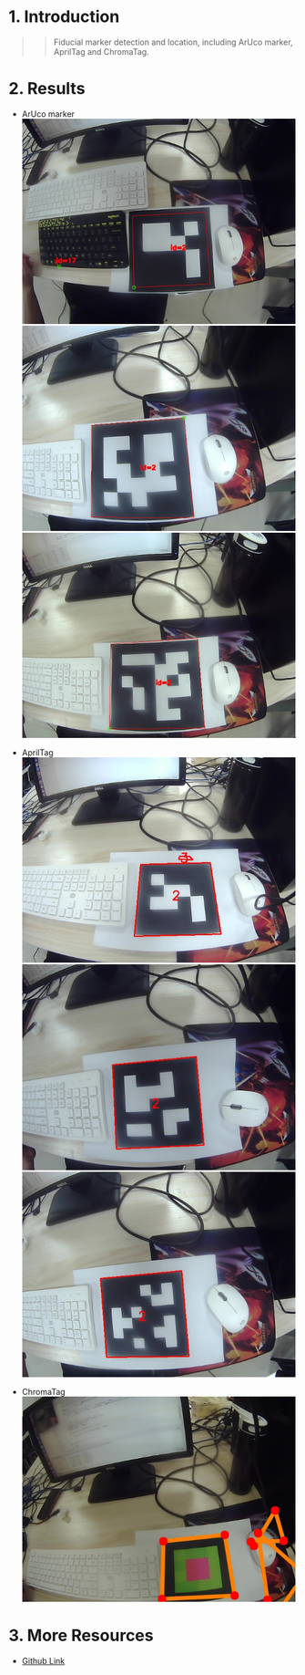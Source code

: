 # 1. Introduction
>>Fiducial marker detection and location, including ArUco marker, AprilTag and ChromaTag.

# 2. Results
- ArUco marker  
![image](https://github.com/lh9171338/Fiducial-Marker/blob/master/ArUcoMarker(video)/result/result-001.jpg)  
![image](https://github.com/lh9171338/Fiducial-Marker/blob/master/ArUcoMarker(video)/result/result-002.jpg)  
![image](https://github.com/lh9171338/Fiducial-Marker/blob/master/ArUcoMarker(video)/result/result-003.jpg)  

- AprilTag  
![image](https://github.com/lh9171338/Fiducial-Marker/blob/master/AprilTag(video)/result/result-001.jpg)  
![image](https://github.com/lh9171338/Fiducial-Marker/blob/master/AprilTag(video)/result/result-003.jpg)  
![image](https://github.com/lh9171338/Fiducial-Marker/blob/master/AprilTag(video)/result/result-004.jpg)  

- ChromaTag  
![image](https://github.com/lh9171338/Fiducial-Marker/blob/master/ChromaTag(video)/result/result-001.jpg)  

# 3. More Resources
- [Github Link](https://github.com/lh9171338/Outline)
